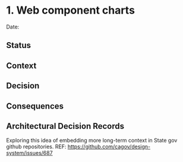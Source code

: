# 1. Web component charts

Date: 

## Status

## Context

## Decision

## Consequences







## Architectural Decision Records
Exploring this idea of embedding more long-term context in State gov github repositories.
REF: https://github.com/cagov/design-system/issues/687